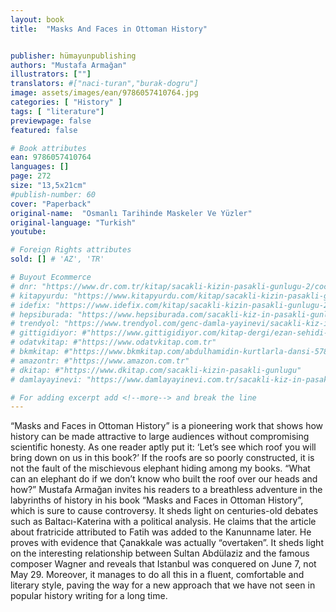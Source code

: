 ```yaml
---
layout: book
title:  "Masks And Faces in Ottoman History"


publisher: hümayunpublishing
authors: "Mustafa Armağan"
illustrators: [""]
translators: #["naci-turan","burak-dogru"]
image: assets/images/ean/9786057410764.jpg
categories: [ "History" ]
tags: [ "literature"]
previewpage: false
featured: false

# Book attributes
ean: 9786057410764
languages: []
page: 272
size: "13,5x21cm"
#publish-number: 60
cover: "Paperback"
original-name:  "Osmanlı Tarihinde Maskeler Ve Yüzler"
original-language: "Turkish"
youtube:

# Foreign Rights attributes
sold: [] # 'AZ', 'TR'

# Buyout Ecommerce
# dnr: "https://www.dr.com.tr/kitap/sacakli-kizin-pasakli-gunlugu-2/cocuk-ve-genclik/genclik-10-yas/roman-oyku/urunno=0001893059001"
# kitapyurdu: "https://www.kitapyurdu.com/kitap/sacakli-kizin-pasakli-gunlugu-2-/560122.html&filter_name=Sa%C3%A7akl%C4%B1+K%C4%B1z%27%C4%B1n+Pasakl%C4%B1+G%C3%BCnl%C3%BC%C4%9F%C3%BC+2"
# idefix: "https://www.idefix.com/kitap/sacakli-kizin-pasakli-gunlugu-2/cocuk-ve-genclik/genclik-10-yas/roman-oyku/urunno=0001893059001"
# hepsiburada: "https://www.hepsiburada.com/sacakli-kiz-in-pasakli-gunlugu-2-damla-yayinevi-p-HBV000012ER86"
# trendyol: "https://www.trendyol.com/genc-damla-yayinevi/sacakli-kiz-in-pasakli-gunlugu-2-p-54825777"
# gittigidiyor: #"https://www.gittigidiyor.com/kitap-dergi/ezan-sehidi-adnan-menderes_pdp_732728793"
# odatvkitap: #"https://www.odatvkitap.com.tr"
# bkmkitap: #"https://www.bkmkitap.com/abdulhamidin-kurtlarla-dansi-578226"
# amazontr: #"https://www.amazon.com.tr"
# dkitap: #"https://www.dkitap.com/sacakli-kizin-pasakli-gunlugu"
# damlayayinevi: "https://www.damlayayinevi.com.tr/sacakli-kiz-in-pasakli-gunlugu-2-bu-iste-bi-terslik-var"

# For adding excerpt add <!--more--> and break the line
---
```

“Masks and Faces in Ottoman History” is a pioneering work that shows how history can be made
attractive to large audiences without compromising
scientific honesty. As one reader aptly put it: ‘Let’s
see which roof you will bring down on us in this
book?’ If the roofs are so poorly constructed, it is
not the fault of the mischievous elephant hiding
among my books. “What can an elephant do if we
don’t know who built the roof over our heads and
how?”
Mustafa Armağan invites his readers to a breathless adventure in the labyrinths of history in his
book “Masks and Faces in Ottoman History”,
which is sure to cause controversy. It sheds light
on centuries-old debates such as Baltacı-Katerina
with a political analysis. He claims that the article
about fratricide attributed to Fatih was added to
the Kanunname later. He proves with evidence
that Çanakkale was actually “overtaken”. It sheds
light on the interesting relationship between Sultan
Abdülaziz and the famous composer Wagner and
reveals that Istanbul was conquered on June 7,
not May 29. Moreover, it manages to do all this in
a fluent, comfortable and literary style, paving the
way for a new approach that we have not seen in
popular history writing for a long time.
<!--more--> 

